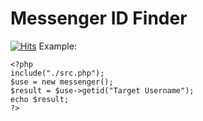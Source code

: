# Messenger ID Finder
[![Hits](https://hits.seeyoufarm.com/api/count/incr/badge.svg?url=https://github.com/suphiyasin/messenger-id-finder&count_bg=%23C83D3D&title_bg=%23057386&icon=&icon_color=%23BA0808&title=View&edge_flat=false)](https://github.com/suphiyasin/messenger-id-finder)
Example:
```
<?php
include("./src.php");
$use = new messenger();
$result = $use->getid("Target Username");
echo $result;
?>
```
